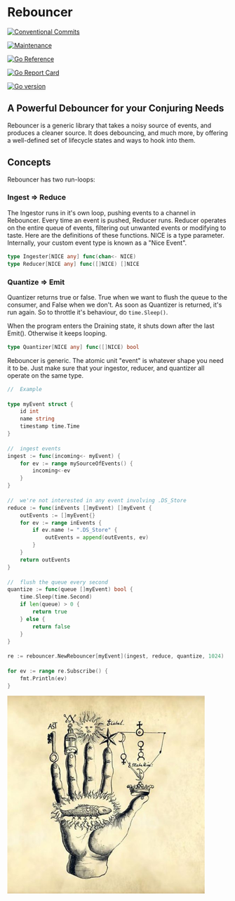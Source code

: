 # Rebouncer

[![Conventional Commits](https://img.shields.io/badge/Conventional%20Commits-1.0.0-%23FE5196?logo=conventionalcommits&logoColor=white)](https://conventionalcommits.org)

[![Maintenance](https://img.shields.io/badge/Maintained%3F-yes-green.svg)](https://github.com/sean9999/rebouncer/graphs/commit-activity)

[![Go Reference](https://pkg.go.dev/badge/github.com/sean9999/rebouncer.svg)](https://pkg.go.dev/github.com/sean9999/rebouncer)

[![Go Report Card](https://goreportcard.com/badge/github.com/sean9999/rebouncer)](https://goreportcard.com/report/github.com/sean9999/rebouncer)

[![Go version](https://img.shields.io/github/go-mod/go-version/sean9999/rebouncer.svg)](https://github.com/sean9999/rebouncer)

## A Powerful Debouncer for your Conjuring Needs

Rebouncer is a generic library that takes a noisy source of events, and produces a cleaner source. It does debouncing, and much more, by offering a well-defined set of lifecycle states and ways to hook into them.

## Concepts

Rebouncer has two run-loops:

### Ingest => Reduce

The Ingestor runs in it's own loop, pushing events to a channel in Rebouncer. Every time an event is pushed, Reducer runs. Reducer operates on the entire queue of events, filtering out unwanted events or modifying to taste. Here are the definitions of these functions. NICE is a type parameter. Internally, your custom event type is known as a "Nice Event".

```go
type Ingester[NICE any] func(chan<- NICE)
type Reducer[NICE any] func([]NICE) []NICE
```

### Quantize => Emit

Quantizer returns true or false. True when we want to flush the queue to the consumer, and False when we don't. As soon as Quantizer is returned, it's run again. So to throttle it's behaviour, do `time.Sleep()`.

When the program enters the Draining state, it shuts down after the last Emit(). Otherwise it keeps looping.

```go
type Quantizer[NICE any] func([]NICE) bool
```

Rebouncer is generic. The atomic unit "event" is whatever shape you need it to be. Just make sure that your ingestor, reducer, and quantizer all operate on the same type.

```go
//	Example

type myEvent struct {
	id int
	name string
	timestamp time.Time
}

//	ingest events
ingest := func(incoming<- myEvent) {
	for ev := range mySourceOfEvents() {
		incoming<-ev
	} 
}

//	we're not interested in any event involving .DS_Store
reduce := func(inEvents []myEvent) []myEvent {
	outEvents := []myEvent{}
	for ev := range inEvents {
		if ev.name != ".DS_Store" {
			outEvents = append(outEvents, ev)
		}
	}
	return outEvents
}

//	flush the queue every second
quantize := func(queue []myEvent) bool {
	time.Sleep(time.Second)
	if len(queue) > 0 {
		return true
	} else {
		return false
	}
}

re := rebouncer.NewRebouncer[myEvent](ingest, reduce, quantize, 1024)

for ev := range re.Subscribe() {
	fmt.Println(ev)
}
```

<img src="/docs/hand.jpg" width="450" />
